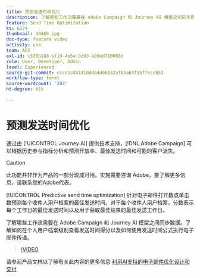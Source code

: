 ```yaml
---
title: 预测发送时间优化
description: 了解哪些工作流需要在 Adobe Campaign 和 Journey AI 模型之间同步数据。了解如何在个人用户档案级别查看发送时间得分以及如何使用发送时间公式执行电子邮件传递。
feature: Send Time Optimization
kt: 6274
thumbnail: 40469.jpg
doc-type: feature video
activity: use
team: ACS
exl-id: c538b188-bf19-4e5a-bd93-a89ed716668d
role: User, Developer, Admin
level: Experienced
source-git-commit: cccc2cd4141d4da4d06132af8bab3f15f7ecc853
workflow-type: tm+mt
source-wordcount: '203'
ht-degree: 81%

---
```


# 预测发送时间优化

通过由 [!UICONTROL Journey AI] 提供技术支持，[!DNL Adobe Campaign] 可以根据历史参与指标分析和预测开放率、最佳发送时间和可能的客户流失。

>[!CAUTION]
>此功能并非作为产品的一部分现成可用。实施需要咨询 Adobe。要了解更多信息，请联系您的Adobe代表。

[!UICONTROL Predictive send time optimization] 针对电子邮件打开数或单击数预测每个收件人用户档案的最佳发送时间。对于每个收件人用户档案，分数表示每个工作日的最佳发送时间以及用于获取最佳结果的最佳发送工作日。

了解哪些工作流需要在 Adobe Campaign 和 Journey AI 模型之间同步数据。了解如何在个人用户档案级别查看发送时间得分以及如何使用发送时间公式执行电子邮件传递。

>[!VIDEO](https://video.tv.adobe.com/v/40469?quality=12)

请参阅产品文档以了解有关此内容的更多信息 [利用AI支持的电子邮件优化设计和交付](https://experienceleague.adobe.com/docs/campaign-standard/using/testing-and-sending/preparing-and-testing-messages/predictive.html?lang=en)
